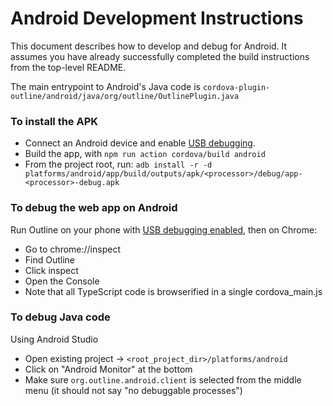 # Android Development Instructions

This document describes how to develop and debug for Android.  It assumes you have already successfully completed the build instructions from the top-level README.

The main entrypoint to Android's Java code is `cordova-plugin-outline/android/java/org/outline/OutlinePlugin.java`

### To install the APK

* Connect an Android device and enable [USB debugging](https://developer.android.com/studio/debug/dev-options.html#enable).
* Build the app, with `npm run action cordova/build android`
* From the project root, run: `adb install -r -d platforms/android/app/build/outputs/apk/<processor>/debug/app-<processor>-debug.apk`

### To debug the web app on Android

Run Outline on your phone with [USB debugging enabled](https://developer.android.com/studio/debug/dev-options.html#enable), then on Chrome:

* Go to chrome://inspect
* Find Outline
* Click inspect
* Open the Console
* Note that all TypeScript code is browserified in a single cordova_main.js

### To debug Java code

Using Android Studio

* Open existing project → `<root_project_dir>/platforms/android`
* Click on "Android Monitor" at the bottom
* Make sure `org.outline.android.client` is selected from the middle menu (it should not say "no debuggable processes")
